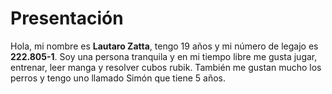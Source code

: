 # Presentación

Hola, mi nombre es **Lautaro Zatta**, tengo 19 años y mi número de legajo es **222.805-1**.
Soy una persona tranquila y en mi tiempo libre me gusta jugar, entrenar, leer manga y resolver cubos rubik. También me gustan mucho los perros y tengo uno llamado Simón que tiene 5 años.
